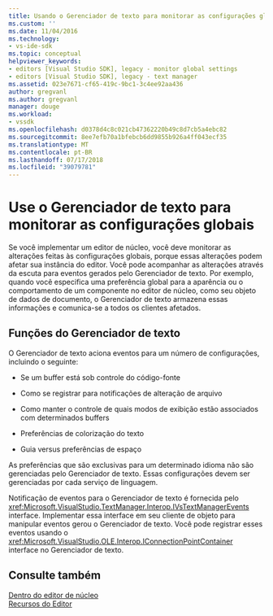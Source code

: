 ```yaml
---
title: Usando o Gerenciador de texto para monitorar as configurações globais | Microsoft Docs
ms.custom: ''
ms.date: 11/04/2016
ms.technology:
- vs-ide-sdk
ms.topic: conceptual
helpviewer_keywords:
- editors [Visual Studio SDK], legacy - monitor global settings
- editors [Visual Studio SDK], legacy - text manager
ms.assetid: 023e7671-cf65-419c-9bc1-3c4ee92aa436
author: gregvanl
ms.author: gregvanl
manager: douge
ms.workload:
- vssdk
ms.openlocfilehash: d0378d4c8c021cb47362220b49c8d7cb5a4ebc82
ms.sourcegitcommit: 8ee7efb70a1bfebcb6dd9855b926a4ff043ecf35
ms.translationtype: MT
ms.contentlocale: pt-BR
ms.lasthandoff: 07/17/2018
ms.locfileid: "39079781"
---
```

# <a name="use-the-text-manager-to-monitor-global-settings"></a>Use o Gerenciador de texto para monitorar as configurações globais
Se você implementar um editor de núcleo, você deve monitorar as alterações feitas às configurações globais, porque essas alterações podem afetar sua instância do editor. Você pode acompanhar as alterações através da escuta para eventos gerados pelo Gerenciador de texto. Por exemplo, quando você especifica uma preferência global para a aparência ou o comportamento de um componente no editor de núcleo, como seu objeto de dados de documento, o Gerenciador de texto armazena essas informações e comunica-se a todos os clientes afetados.  
  
## <a name="text-manager-functions"></a>Funções do Gerenciador de texto  
 O Gerenciador de texto aciona eventos para um número de configurações, incluindo o seguinte:  
  
-   Se um buffer está sob controle do código-fonte  
  
-   Como se registrar para notificações de alteração de arquivo  
  
-   Como manter o controle de quais modos de exibição estão associados com determinados buffers  
  
-   Preferências de colorização do texto  
  
-   Guia versus preferências de espaço  
  
 As preferências que são exclusivas para um determinado idioma não são gerenciadas pelo Gerenciador de texto. Essas configurações devem ser gerenciadas por cada serviço de linguagem.  
  
 Notificação de eventos para o Gerenciador de texto é fornecida pelo <xref:Microsoft.VisualStudio.TextManager.Interop.IVsTextManagerEvents> interface. Implementar essa interface em seu cliente de objeto para manipular eventos gerou o Gerenciador de texto. Você pode registrar esses eventos usando o <xref:Microsoft.VisualStudio.OLE.Interop.IConnectionPointContainer> interface no Gerenciador de texto.  
  
## <a name="see-also"></a>Consulte também  
 [Dentro do editor de núcleo](../extensibility/inside-the-core-editor.md)   
 [Recursos do Editor](http://msdn.microsoft.com/en-us/bdac940d-1f14-4019-a01f-fd0bb3dc7198)